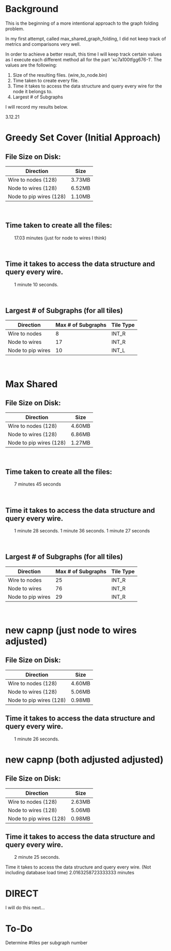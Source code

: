 # Background

This is the beginning of a more intentional approach to the graph folding problem.  

In my first attempt, called max_shared_graph_folding, I did not keep track of metrics and comparisons very well.  

In order to achieve a better result, this time I will keep track certain values as I execute each different method all for the part 'xc7a100tfgg676-1'. The values are the following:  


1. Size of the resulting files. (wire_to_node.bin)  
2. Time taken to create every file.  
3. Time it takes to access the data structure and query every wire for the node it belongs to.  
4. Largest # of Subgraphs  


I will record my results below.

3.12.21
# Greedy Set Cover (Initial Approach)

## File Size on Disk:

| Direction  | Size |
| ------------- | ------------- |
| Wire to nodes (128)  | 3.73MB  |
| Node to wires (128)  | 6.52MB  |
| Node to pip wires (128)  | 1.10MB  |  

<br/>

## Time taken to create all the files:

&nbsp;&nbsp;&nbsp;&nbsp;&nbsp;&nbsp; 17.03 minutes (just for node to wires I think)

<br/>

## Time it takes to access the data structure and query every wire.
&nbsp;&nbsp;&nbsp;&nbsp;&nbsp;&nbsp; 1 minute 10 seconds.
<!---
69.67user 0.48system 1:10.16elapsed 99%CPU (0avgtext+0avgdata 189380maxresident)k
216inputs+0outputs (0major+87040minor)pagefaults 0swaps
-->


<br/>

## Largest # of Subgraphs (for all tiles)
| Direction  | Max # of Subgraphs | Tile Type |
| ------------- | ------------- | ----- |
| Wire to nodes| 8 | INT_R |
| Node to wires| 17 | INT_R |
| Node to pip wires| 10| INT_L  |

<br/>

# Max Shared

## File Size on Disk:

| Direction  | Size |
| ------------- | ------------- |
| Wire to nodes (128)  | 4.60MB  |
| Node to wires (128)  | 6.86MB  |
| Node to pip wires (128)  | 1.27MB  |  

<br/>

## Time taken to create all the files:

&nbsp;&nbsp;&nbsp;&nbsp;&nbsp;&nbsp; 7 minutes 45 seconds

<br/>

## Time it takes to access the data structure and query every wire.
&nbsp;&nbsp;&nbsp;&nbsp;&nbsp;&nbsp; 1 minute 28 seconds. 1 minute 36 seconds. 1 minute 27 seconds
<!---
69.67user 0.48system 1:10.16elapsed 99%CPU (0avgtext+0avgdata 189380maxresident)k
216inputs+0outputs (0major+87040minor)pagefaults 0swaps
-->


<br/>

## Largest # of Subgraphs (for all tiles)
| Direction  | Max # of Subgraphs | Tile Type |
| ------------- | ------------- | ----- |
| Wire to nodes| 25 | INT_R |
| Node to wires| 76 | INT_R |
| Node to pip wires| 29 | INT_R  |

<br/>


# new capnp (just node to wires adjusted)

## File Size on Disk:

| Direction  | Size |
| ------------- | ------------- |
| Wire to nodes (128)  | 4.60MB  |
| Node to wires (128)  | 5.06MB  |
| Node to pip wires (128)  | 0.98MB  |  

## Time it takes to access the data structure and query every wire.
&nbsp;&nbsp;&nbsp;&nbsp;&nbsp;&nbsp; 1 minute 26 seconds. 


# new capnp (both adjusted adjusted)

## File Size on Disk:

| Direction  | Size |
| ------------- | ------------- |
| Wire to nodes (128)  | 2.63MB  |
| Node to wires (128)  | 5.06MB  |
| Node to pip wires (128)  | 0.98MB  |  

## Time it takes to access the data structure and query every wire.
&nbsp;&nbsp;&nbsp;&nbsp;&nbsp;&nbsp; 2 minute 25 seconds. 

Time it takes to access the data structure and query every wire. (Not including database load time)
2.0163258723333333 minutes

# DIRECT 
I will do this next...



# To-Do  
Determine #tiles per subgraph number



